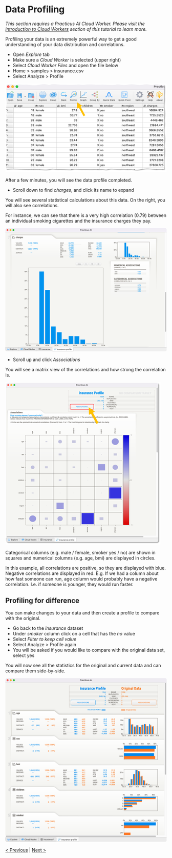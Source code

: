 # Data Profiling 

_This section requires a Practicus AI Cloud Worker. Please visit the [introduction to Cloud Workers](worker-node-intro.md) section of this tutorial to learn more._

Profiling your data is an extremely powerful way to get a good understanding of your data distribution and correlations.

- Open _Explore_ tab 
- Make sure a _Cloud Worker_ is selected (upper right)
- Select _Cloud Worker Files_ and open the file below 
- Home > samples > insurance.csv
- Select Analyze > Profile 

![](img/data-profiling/profile-1.png)

After a few minutes, you will see the data profile completed.

- Scroll down to find _charges_, and click its name to expand

You will see several statistical calculations about this data. On the right, you will also see correlations.

For instance, we can see that there is a very high correlation (0.79) between an individual smoking cigarettes and the insurance charges they pay.

![](img/data-profiling/profile-2.png)

- Scroll up and click _Associations_

You will see a matrix view of the correlations and how strong the correlation is. 

![](img/data-profiling/profile-3.png)

Categorical columns (e.g. male / female, smoker yes / no) are shown in squares and numerical columns (e.g. age, bmi) are displayed in circles.
 
In this example, all correlations are positive, so they are displayed with blue. Negative correlations are displayed in red. E.g. If we had a column about how fast someone can run, age column would probably have a negative correlation. I.e. if someone is younger, they would run faster.

## Profiling for difference

You can make changes to your data and then create a profile to compare with the original.

- Go back to the _insurance_ dataset 
- Under _smoker_ column click on a cell that has the _no_ value 
- Select _Filter to keep cell value_
- Select Analyze > Profile again
- You will be asked if you would like to compare with the original data set, select yes

You will now see all the statistics for the original and current data and can compare them side-by-side. 

![](img/data-profiling/profile-4.png)

[< Previous](explore.md) | [Next >](model.md)
